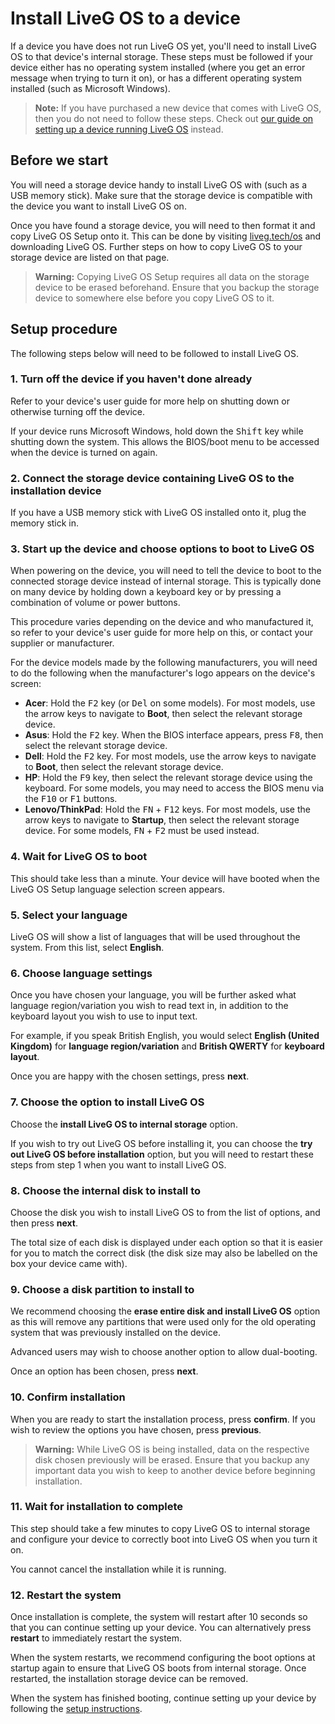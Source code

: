 # Install LiveG OS to a device
If a device you have does not run LiveG OS yet, you'll need to install LiveG OS to that device's internal storage. These steps must be followed if your device either has no operating system installed (where you get an error message when trying to turn it on), or has a different operating system installed (such as Microsoft Windows).

> **Note:** If you have purchased a new device that comes with LiveG OS, then you do not need to follow these steps. Check out [our guide on setting up a device running LiveG OS](setup.md) instead.

## Before we start
You will need a storage device handy to install LiveG OS with (such as a USB memory stick). Make sure that the storage device is compatible with the device you want to install LiveG OS on.

Once you have found a storage device, you will need to then format it and copy LiveG OS Setup onto it. This can be done by visiting [liveg.tech/os](https://liveg.tech/os) and downloading LiveG OS. Further steps on how to copy LiveG OS to your storage device are listed on that page.

> **Warning:** Copying LiveG OS Setup requires all data on the storage device to be erased beforehand. Ensure that you backup the storage device to somewhere else before you copy LiveG OS to it.

## Setup procedure
The following steps below will need to be followed to install LiveG OS.

### 1. Turn off the device if you haven't done already
Refer to your device's user guide for more help on shutting down or otherwise turning off the device.

If your device runs Microsoft Windows, hold down the <kbd>Shift</kbd> key while shutting down the system. This allows the BIOS/boot menu to be accessed when the device is turned on again.

### 2. Connect the storage device containing LiveG OS to the installation device
If you have a USB memory stick with LiveG OS installed onto it, plug the memory stick in.

### 3. Start up the device and choose options to boot to LiveG OS
When powering on the device, you will need to tell the device to boot to the connected storage device instead of internal storage. This is typically done on many device by holding down a keyboard key or by pressing a combination of volume or power buttons.

This procedure varies depending on the device and who manufactured it, so refer to your device's user guide for more help on this, or contact your supplier or manufacturer.

For the device models made by the following manufacturers, you will need to do the following when the manufacturer's logo appears on the device's screen:

* **Acer**: Hold the <kbd>F2</kbd> key (or <kbd>Del</kbd> on some models). For most models, use the arrow keys to navigate to **Boot**, then select the relevant storage device.
* **Asus**: Hold the <kbd>F2</kbd> key. When the BIOS interface appears, press <kbd>F8</kbd>, then select the relevant storage device.
* **Dell**: Hold the <kbd>F2</kbd> key. For most models, use the arrow keys to navigate to **Boot**, then select the relevant storage device.
* **HP**: Hold the <kbd>F9</kbd> key, then select the relevant storage device using the keyboard. For some models, you may need to access the BIOS menu via the <kbd>F10</kbd> or <kbd>F1</kbd> buttons.
* **Lenovo/ThinkPad**: Hold the <kbd>FN</kbd> + <kbd>F12</kbd> keys. For most models, use the arrow keys to navigate to **Startup**, then select the relevant storage device. For some models, <kbd>FN</kbd> + <kbd>F2</kbd> must be used instead.

### 4. Wait for LiveG OS to boot
This should take less than a minute. Your device will have booted when the LiveG OS Setup language selection screen appears.

### 5. Select your language
LiveG OS will show a list of languages that will be used throughout the system. From this list, select **English**.

### 6. Choose language settings
Once you have chosen your language, you will be further asked what language region/variation you wish to read text in, in addition to the keyboard layout you wish to use to input text.

For example, if you speak British English, you would select **English (United Kingdom)** for **language region/variation** and **British QWERTY** for **keyboard layout**.

Once you are happy with the chosen settings, press **next**.

### 7. Choose the option to install LiveG OS
Choose the **install LiveG OS to internal storage** option.

If you wish to try out LiveG OS before installing it, you can choose the **try out LiveG OS before installation** option, but you will need to restart these steps from step 1 when you want to install LiveG OS.

### 8. Choose the internal disk to install to
Choose the disk you wish to install LiveG OS to from the list of options, and then press **next**.

The total size of each disk is displayed under each option so that it is easier for you to match the correct disk (the disk size may also be labelled on the box your device came with).

### 9. Choose a disk partition to install to
We recommend choosing the **erase entire disk and install LiveG OS** option as this will remove any partitions that were used only for the old operating system that was previously installed on the device.

Advanced users may wish to choose another option to allow dual-booting.

Once an option has been chosen, press **next**.

### 10. Confirm installation
When you are ready to start the installation process, press **confirm**. If you wish to review the options you have chosen, press **previous**.

> **Warning:** While LiveG OS is being installed, data on the respective disk chosen previously will be erased. Ensure that you backup any important data you wish to keep to another device before beginning installation.

### 11. Wait for installation to complete
This step should take a few minutes to copy LiveG OS to internal storage and configure your device to correctly boot into LiveG OS when you turn it on.

You cannot cancel the installation while it is running.

### 12. Restart the system
Once installation is complete, the system will restart after 10 seconds so that you can continue setting up your device. You can alternatively press **restart** to immediately restart the system.

When the system restarts, we recommend configuring the boot options at startup again to ensure that LiveG OS boots from internal storage. Once restarted, the installation storage device can be removed.

When the system has finished booting, continue setting up your device by following the [setup instructions](setup.md).